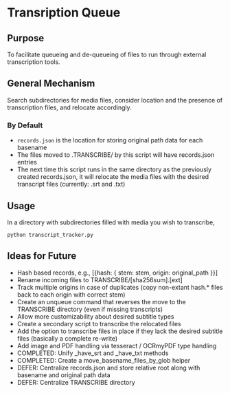 # Transription Queue

## Purpose

To facilitate queueing and de-queueing of files to run through external transcription tools.

## General Mechanism

Search subdirectories for media files, consider location and the presence of transcription files, and relocate accordingly.

### By Default

- `records.json` is the location for storing original path data for each basename
- The files moved to .TRANSCRIBE/ by this script will have records.json entries
- The next time this script runs in the same directory as the previously created records.json, it will relocate the media files with the desired transcript files (currently: .srt and .txt)

## Usage

In a directory with subdirectories filled with media you wish to transcribe,

`python transcript_tracker.py`

## Ideas for Future

- Hash based records, e.g., [{hash: { stem: stem, origin: original_path }}]
- Rename incoming files to TRANSCRIBE/[sha256sum].[ext]
- Track multiple origins in case of duplicates (copy non-extant hash.\* files back to each origin with correct stem)
- Create an unqueue command that reverses the move to the TRANSCRIBE directory (even if missing transcripts)
- Allow more customizability about desired subtitle types
- Create a secondary script to transcribe the relocated files
- Add the option to transcribe files in place if they lack the desired subtitle files (basically a complete re-write)
- Add image and PDF handling via tesseract / OCRmyPDF type handling
- COMPLETED: Unify \_have_srt and \_have_txt methods
- COMPLETED: Create a move_basename_files_by_glob helper
- DEFER: Centralize records.json and store relative root along with basename and original path data
- DEFER: Centralize TRANSCRIBE directory
